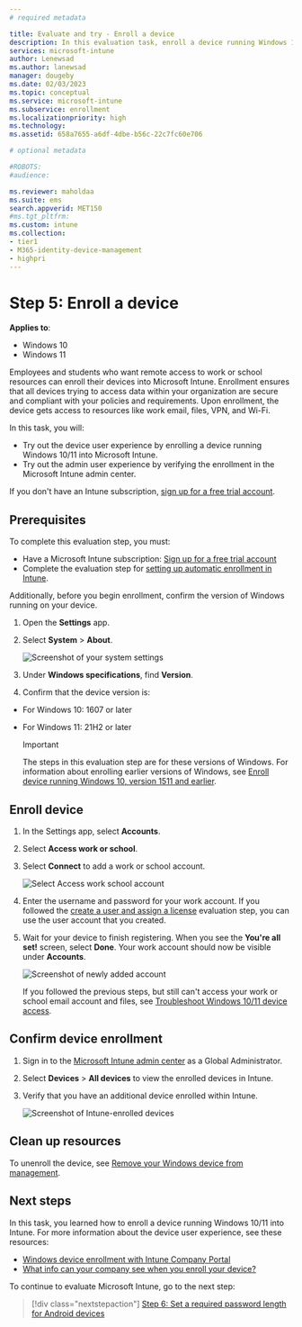```yaml
---
# required metadata

title: Evaluate and try - Enroll a device 
description: In this evaluation task, enroll a device running Windows 10/11 into Microsoft Intune.  
services: microsoft-intune
author: Lenewsad
ms.author: lanewsad
manager: dougeby
ms.date: 02/03/2023
ms.topic: conceptual
ms.service: microsoft-intune
ms.subservice: enrollment
ms.localizationpriority: high
ms.technology:
ms.assetid: 658a7655-a6df-4dbe-b56c-22c7fc60e706

# optional metadata

#ROBOTS:
#audience:

ms.reviewer: maholdaa 
ms.suite: ems
search.appverid: MET150
#ms.tgt_pltfrm:
ms.custom: intune
ms.collection:
- tier1
- M365-identity-device-management
- highpri
---
```


# Step 5: Enroll a device  

**Applies to**:
- Windows 10 
- Windows 11 

Employees and students who want remote access to work or school resources can enroll their devices into Microsoft Intune. Enrollment ensures that all devices trying to access data within your organization are secure and compliant with your policies and requirements. Upon enrollment, the device gets access to resources like work email, files, VPN, and Wi-Fi. 

In this task, you will: 

* Try out the device user experience by enrolling a device running Windows 10/11 into Microsoft Intune.  
* Try out the admin user experience by verifying the enrollment in the Microsoft Intune admin center.   

If you don't have an Intune subscription, [sign up for a free trial account](../fundamentals/free-trial-sign-up.md).  

## Prerequisites

To complete this evaluation step, you must: 

- Have a Microsoft Intune subscription: [Sign up for a free trial account](../fundamentals/free-trial-sign-up.md)
- Complete the evaluation step for [setting up automatic enrollment in Intune](quickstart-setup-auto-enrollment.md).  

Additionally, before you begin enrollment, confirm the version of Windows running on your device.  

1. Open the **Settings** app.  

2. Select **System** > **About**. 

   ![Screenshot of your system settings](./media/quickstart-enroll-windows-device/quickstart-enroll-windows-device-02.png)  

3. Under **Windows specifications**, find **Version**.  

4. Confirm that the device version is:  

  * For Windows 10: 1607 or later   
  * For Windows 11: 21H2 or later  

    > [!IMPORTANT]
    > The steps in this evaluation step are for these versions of Windows. For information about enrolling earlier versions of Windows, see [Enroll device running Windows 10, version 1511 and earlier](../user-help/enroll-windows-10-device.md#enroll-windows-10-version-1511-and-earlier-device).  

## Enroll device  

1. In the Settings app, select **Accounts**.  

2. Select **Access work or school**.

3. Select **Connect** to add a work or school account.

    ![Select Access work school account](./media/quickstart-enroll-windows-device/quickstart-enroll-windows-device-04.png)

4. Enter the username and password for your work account. If you followed the [create a user and assign a license](../fundamentals/quickstart-create-user.md) evaluation step, you can use the user account that you created. 

5. Wait for your device to finish registering. When you see the **You're all set!** screen, select **Done**. Your work account should now be visible under **Accounts**.      

   ![Screenshot of newly added account](./media/quickstart-enroll-windows-device/quickstart-enroll-windows-device-06.png)

    If you followed the previous steps, but still can't access your work or school email account and files, see [Troubleshoot Windows 10/11 device access](../user-help/troubleshoot-your-windows-10-device-windows.md).  

## Confirm device enrollment  

1. Sign in to the [Microsoft Intune admin center](https://go.microsoft.com/fwlink/?linkid=2109431) as a Global Administrator.
2. Select **Devices** > **All devices** to view the enrolled devices in Intune.
3. Verify that you have an additional device enrolled within Intune.

   ![Screenshot of Intune-enrolled devices](./media/quickstart-enroll-windows-device/quickstart-enroll-windows-device-07.png)

## Clean up resources

To unenroll the device, see [Remove your Windows device from management](../user-help/unenroll-your-device-from-intune-windows.md).  

## Next steps

In this task, you learned how to enroll a device running Windows 10/11 into Intune. For more information about the device user experience, see these resources:
 * [Windows device enrollment with Intune Company Portal](../user-help/what-happens-if-you-install-the-company-portal-app-and-enroll-your-device-in-intune-windows.md)  
 * [What info can your company see when you enroll your device?](../user-help/what-info-can-your-company-see-when-you-enroll-your-device-in-intune.md)    

To continue to evaluate Microsoft Intune, go to the next step:  

> [!div class="nextstepaction"]
> [Step 6: Set a required password length for Android devices](../protect/quickstart-set-password-length-android.md)  
